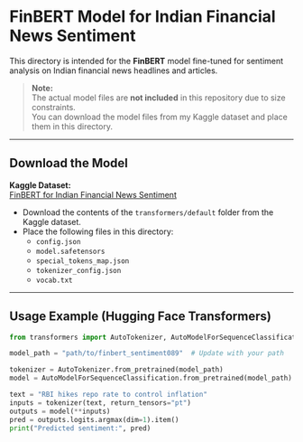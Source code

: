 # FinBERT Model for Indian Financial News Sentiment

This directory is intended for the **FinBERT** model fine-tuned for sentiment analysis on Indian financial news headlines and articles.

> **Note:**  
> The actual model files are **not included** in this repository due to size constraints.  
> You can download the model files from my Kaggle dataset and place them in this directory.

---

## Download the Model

**Kaggle Dataset:**  
[FinBERT for Indian Financial News Sentiment](https://www.kaggle.com/models/aryanmithbawkar/fin-bert-for-indian-financial-news-sentiment)

- Download the contents of the `transformers/default` folder from the Kaggle dataset.
- Place the following files in this directory:
  - `config.json`
  - `model.safetensors`
  - `special_tokens_map.json`
  - `tokenizer_config.json`
  - `vocab.txt`

---

## Usage Example (Hugging Face Transformers)

```python
from transformers import AutoTokenizer, AutoModelForSequenceClassification

model_path = "path/to/finbert_sentiment089"  # Update with your path

tokenizer = AutoTokenizer.from_pretrained(model_path)
model = AutoModelForSequenceClassification.from_pretrained(model_path)

text = "RBI hikes repo rate to control inflation"
inputs = tokenizer(text, return_tensors="pt")
outputs = model(**inputs)
pred = outputs.logits.argmax(dim=1).item()
print("Predicted sentiment:", pred)
